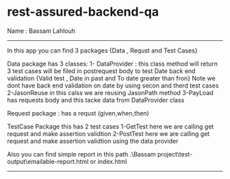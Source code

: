 # rest-assured-backend-qa

Name : Bassam Lahlouh 
________________________________________________________________________
In this app you can find 3 packages {Data , Requst and Test Cases}

Data package has 3 classes:
 1- DataProvider : this class method will return 3 test cases will be filed in postrequest body to test Date back end validation {Valid test , Date in past and To date greater than fron}
 Note we dont have back end validation on date by using secon and therd test cases
 2-JasonReuse in this calss we are reusing JasonPath method
 3-PayLoad has requests body and this tacke data from DataProvider class

Request package : has a requst (given,when,then)

TestCase Package this has 2  test cases
 1-GetTest here we are calling get request and make assertion validtion
 2-PostTest here we are calling get request and make assertion validtion using the data provider
 
Also you can find simple report in this path .\Bassam project\test-output\emailable-report.html or index.html
__________________________________________________________________________